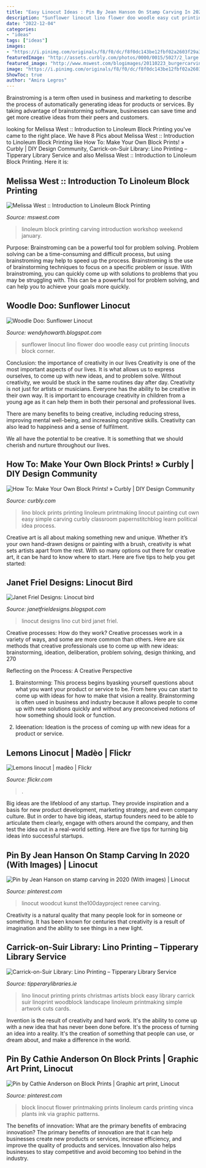 ```yaml
---
title: "Easy Linocut Ideas : Pin By Jean Hanson On Stamp Carving In 2020 (with Images)"
description: "Sunflower linocut lino flower doo woodle easy cut printing linocuts block corner"
date: "2022-12-04"
categories:
- "ideas"
tags: ["ideas"]
images:
- "https://i.pinimg.com/originals/f8/f0/dc/f8f0dc143be12fbf02a2603f29a3cfa2.jpg"
featuredImage: "http://assets.curbly.com/photos/0000/0015/5027/2_large.png"
featured_image: "http://www.mswest.com/blogimages/20110223_burgercarving.jpg"
image: "https://i.pinimg.com/originals/f8/f0/dc/f8f0dc143be12fbf02a2603f29a3cfa2.jpg"
ShowToc: true
author: "Amira Legros"
---
```



Brainstroming is a term often used in business and marketing to describe the process of automatically generating ideas for products or services. By taking advantage of brainstorming software, businesses can save time and get more creative ideas from their peers and customers.

	

		
looking for Melissa West :: Introduction to Linoleum Block Printing you've came to the right place. We have 8 Pics about Melissa West :: Introduction to Linoleum Block Printing like How To: Make Your Own Block Prints! » Curbly | DIY Design Community, Carrick-on-Suir Library: Lino Printing – Tipperary Library Service and also Melissa West :: Introduction to Linoleum Block Printing. Here it is:
		
    
## Melissa West :: Introduction To Linoleum Block Printing

<img loading=lazy src="http://www.mswest.com/blogimages/20110223_burgercarving.jpg" onerror="this.onerror=null;this.src='https://tse3.mm.bing.net/th?id=OIP.26BQFkKemdzM4d0OZcrI8gHaGU&amp;pid=15.1';" alt="Melissa West :: Introduction to Linoleum Block Printing">

_Source: mswest.com_

>linoleum block printing carving introduction workshop weekend january. 

	

Purpose: Brainstroming can be a powerful tool for problem solving.
Problem solving can be a time-consuming and difficult process, but using brainstroming may help to speed up the process. Brainstroming is the use of brainstorming techniques to focus on a specific problem or issue. With brainstroming, you can quickly come up with solutions to problems that you may be struggling with. This can be a powerful tool for problem solving, and can help you to achieve your goals more quickly.

    
## Woodle Doo: Sunflower Linocut

<img loading=lazy src="http://4.bp.blogspot.com/-FXtB22Scp7U/T2jZXyGY0_I/AAAAAAAAAXE/wlZ2Nc382Jg/s1600/sunflower+bw.jpg" onerror="this.onerror=null;this.src='https://tse1.mm.bing.net/th?id=OIP.hDuK4jMltSyPjr-6kYLCtwHaI0&amp;pid=15.1';" alt="Woodle Doo: Sunflower Linocut">

_Source: wendyhowarth.blogspot.com_

>sunflower linocut lino flower doo woodle easy cut printing linocuts block corner. 

	

Conclusion: the importance of creativity in our lives
Creativity is one of the most important aspects of our lives. It is what allows us to express ourselves, to come up with new ideas, and to problem solve. Without creativity, we would be stuck in the same routines day after day.
Creativity is not just for artists or musicians. Everyone has the ability to be creative in their own way. It is important to encourage creativity in children from a young age as it can help them in both their personal and professional lives.

There are many benefits to being creative, including reducing stress, improving mental well-being, and increasing cognitive skills. Creativity can also lead to happiness and a sense of fulfilment.

We all have the potential to be creative. It is something that we should cherish and nurture throughout our lives.

    
## How To: Make Your Own Block Prints! » Curbly | DIY Design Community

<img loading=lazy src="http://assets.curbly.com/photos/0000/0015/5027/2_large.png" onerror="this.onerror=null;this.src='https://tse2.mm.bing.net/th?id=OIP.c7lcNDHBJiecuKebTE8iRAHaFj&amp;pid=15.1';" alt="How To: Make Your Own Block Prints! » Curbly | DIY Design Community">

_Source: curbly.com_

>lino block prints printing linoleum printmaking linocut painting cut own easy simple carving curbly classroom papernstitchblog learn political idea process. 

	

Creative art is all about making something new and unique. Whether it’s your own hand-drawn designs or painting with a brush, creativity is what sets artists apart from the rest. With so many options out there for creative art, it can be hard to know where to start. Here are five tips to help you get started: 

    
## Janet Friel Designs: Linocut Bird

<img loading=lazy src="http://2.bp.blogspot.com/-EuFBgJpCu0g/UWLf4WncA7I/AAAAAAAABrY/pie1UUpflck/s1600/0A32C16C-8D79-4E88-8360-336BAAAA841E.JPG" onerror="this.onerror=null;this.src='https://tse4.mm.bing.net/th?id=OIP.L7H_JzPjboBJDrZlPAt9aQHaFj&amp;pid=15.1';" alt="Janet Friel Designs: Linocut bird">

_Source: janetfrieldesigns.blogspot.com_

>linocut designs lino cut bird janet friel. 

	

Creative processes: How do they work?
Creative processes work in a variety of ways, and some are more common than others. Here are six methods that creative professionals use to come up with new ideas: brainstorming, ideation, deliberation, problem solving, design thinking, and 270

Reflecting on the Process: A Creative Perspective

1. Brainstorming: This process begins byasking yourself questions about what you want your product or service to be. From here you can start to come up with ideas for how to make that vision a reality. Brainstorming is often used in business and industry because it allows people to come up with new solutions quickly and without any preconceived notions of how something should look or function.

2. Ideenation: Ideation is the process of coming up with new ideas for a product or service.

    
## Lemons Linocut | Madèo | Flickr

<img loading=lazy src="https://c1.staticflickr.com/5/4008/4205373089_be8056ae9d_b.jpg" onerror="this.onerror=null;this.src='https://tse4.mm.bing.net/th?id=OIP.PrmCuy68FCTtxEJMFt6RSAHaEx&amp;pid=15.1';" alt="Lemons linocut | madèo | Flickr">

_Source: flickr.com_

>. 

	

Big ideas are the lifeblood of any startup. They provide inspiration and a basis for new product development, marketing strategy, and even company culture. But in order to have big ideas, startup founders need to be able to articulate them clearly, engage with others around the company, and then test the idea out in a real-world setting. Here are five tips for turning big ideas into successful startups.

    
## Pin By Jean Hanson On Stamp Carving In 2020 (With Images) | Linocut

<img loading=lazy src="https://i.pinimg.com/originals/88/5b/d9/885bd9b57fe8e6508e2f0a3e1827473c.jpg" onerror="this.onerror=null;this.src='https://tse4.mm.bing.net/th?id=OIP.Mn0v9fE3gze2EU1dA6S_EgHaHY&amp;pid=15.1';" alt="Pin by Jean Hanson on stamp carving in 2020 (With images) | Linocut">

_Source: pinterest.com_

>linocut woodcut kunst the100dayproject renee carving. 

	

Creativity is a natural quality that many people look for in someone or something. It has been known for centuries that creativity is a result of imagination and the ability to see things in a new light.

    
## Carrick-on-Suir Library: Lino Printing – Tipperary Library Service

<img loading=lazy src="http://www.tipperarylibraries.ie/wp-content/uploads/2016/03/lino-print.jpg" onerror="this.onerror=null;this.src='https://tse4.mm.bing.net/th?id=OIP.YXd-N9lSp81DhzMnkhIXbgHaJr&amp;pid=15.1';" alt="Carrick-on-Suir Library: Lino Printing – Tipperary Library Service">

_Source: tipperarylibraries.ie_

>lino linocut printing prints christmas artists block easy library carrick suir linoprint woodblock landscape linoleum printmaking simple artwork cuts cards. 

	

Invention is the result of creativity and hard work. It's the ability to come up with a new idea that has never been done before. It's the process of turning an idea into a reality. It's the creation of something that people can use, or dream about, and make a difference in the world.

    
## Pin By Cathie Anderson On Block Prints | Graphic Art Print, Linocut

<img loading=lazy src="https://i.pinimg.com/originals/f8/f0/dc/f8f0dc143be12fbf02a2603f29a3cfa2.jpg" onerror="this.onerror=null;this.src='https://tse3.mm.bing.net/th?id=OIP.Gx_yIMPi3K3bJVcLAxCcHAHaFk&amp;pid=15.1';" alt="Pin by Cathie Anderson on Block Prints | Graphic art print, Linocut">

_Source: pinterest.com_

>block linocut flower printmaking prints linoleum cards printing vinca plants ink via graphic patterns. 

	

The benefits of innovation: What are the primary benefits of embracing innovation?
The primary benefits of innovation are that it can help businesses create new products or services, increase efficiency, and improve the quality of products and services. Innovation also helps businesses to stay competitive and avoid becoming too behind in the industry.

